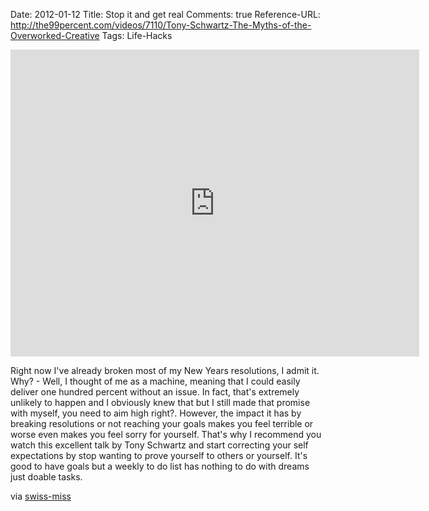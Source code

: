 Date: 2012-01-12
Title: Stop it and get real
Comments: true
Reference-URL: http://the99percent.com/videos/7110/Tony-Schwartz-The-Myths-of-the-Overworked-Creative
Tags: Life-Hacks

<iframe src="http://player.vimeo.com/video/33018637?title=0&amp;byline=0&amp;portrait=0&amp;color=e91c6b" width="654" height="491" frameborder="0" webkitAllowFullScreen mozallowfullscreen allowFullScreen></iframe>

Right now I've already broken most of my New Years resolutions, I admit it. Why? - Well, I thought of me as a machine, meaning that I could easily deliver one hundred percent without an issue. In fact, that's extremely unlikely to happen and I obviously knew that but I still made that promise with myself, you need to aim high right?. However, the impact it has by breaking resolutions or not reaching your goals makes you feel terrible or worse even makes you feel sorry for yourself. That's why I recommend you watch this excellent talk by Tony Schwartz and start correcting your self expectations by stop wanting to prove yourself to others or yourself. It's good to have goals but a weekly to do list has nothing to do with dreams just doable tasks.

via [swiss-miss](http://www.swiss-miss.com/2011/12/tony-schwartz-the-myths-of-the-overworked-creative.html)
